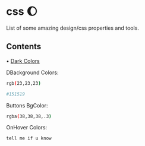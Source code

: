 # css 🌔
List of some amazing design/css properties and tools.

## Contents
• [Dark Colors](#dark_colors)

<span id="dark_colors"></span>
DBackground Colors: 
```bash
rgb(23,23,23)
```

```bash
#151519
```
Buttons BgColor:

```bash
rgba(38,38,38,.3)
```
OnHover Colors:
```bash
tell me if u know
```





